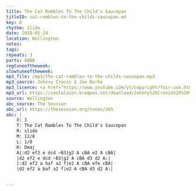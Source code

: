 ```yaml
---
title: The Cat Rambles To The Child's Saucepan
titleID: cat-rambles-to-the-childs-saucepan.md
key: D
rhythm: slide
date: 2018-05-24
location: Wellington
notes:
tags:
repeats: 3
parts: AABB
regtuneoftheweek:
slowtuneoftheweek:
mp3_file: /mp3/the-cat-rambles-to-the-childs-saucepan.mp3
mp3_source: Johnny Cronin & Joe Burke
mp3_licence: <a href="https://www.youtube.com/yt/copyright/fair-use.html">Fair Use</a>
mp3_url: https://ceolalainn.breqwas.net/download/Johnny%20Cronin%20%26%20Joe%20Burke/Cronin%20%26%20Burke/
source: Wellington
abc_source: The Session
abc_url: https://thesession.org/tunes/365
abc: |
    X: 1
    T: The Cat Rambles To The Child's Saucepan
    R: slide
    M: 12/8
    L: 1/8
    K: Dmaj
    A|:d2 ef2 e dcd ~B3|g2 A cBA e2 A cBA|
    |d2 ef2 e dcd ~B3|g2 A cBA d3 d2 A:|
    |:d2 ef2 a baf a2 f|e2 A cBA efe cBA|
    |d2 ef2 a baf a2 f|e2 A cBA d3 d2 A:|


---
```


